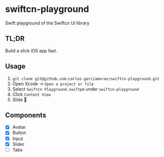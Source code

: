 # swiftcn-playground
Swift playground of the Swiftcn UI library

## TL;DR
Build a slick iOS app fast.

## Usage
1. `git clone git@github.com:carlos-garciamoran/swiftcn-playground.git`
2. Open Xcode -> `Open a project or file`
3. Select `Swiftcn Playground.swiftpm` under `swiftcn-playground`
4. Click `Content View`
5. Slide 🛝

## Components
- [x] Avatar
- [x] Button
- [x] Input
- [x] Slider
- [ ] Tabs
